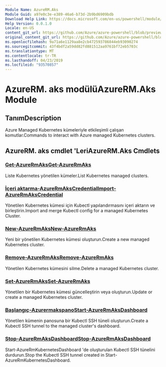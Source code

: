 ```yaml
---
Module Name: AzureRM.Aks
Module Guid: a97e0c3e-e389-46a6-b73d-2b9bd6909bdb
Download Help Link: https://docs.microsoft.com/en-us/powershell/module/azurerm.aks
Help Version: 0.0.1.0
Locale: en-US
content_git_url: https://github.com/Azure/azure-powershell/blob/preview/src/ResourceManager/Aks/Commands.Aks/help/AzureRM.Aks.md
original_content_git_url: https://github.com/Azure/azure-powershell/blob/preview/src/ResourceManager/Aks/Commands.Aks/help/AzureRM.Aks.md
ms.openlocfilehash: 9a71a6e1129aa8e2cb472593786844eb93090274
ms.sourcegitcommit: 43f4bdf2a59dd82fd881512aa9761bf72eb5703c
ms.translationtype: MT
ms.contentlocale: tr-TR
ms.lasthandoff: 04/23/2019
ms.locfileid: "93570857"
---
```

# <span data-ttu-id="45ae3-101">AzureRM. aks modülü</span><span class="sxs-lookup"><span data-stu-id="45ae3-101">AzureRM.Aks Module</span></span>
## <span data-ttu-id="45ae3-102">Tanım</span><span class="sxs-lookup"><span data-stu-id="45ae3-102">Description</span></span>
<span data-ttu-id="45ae3-103">Azure Managed Kubernetes kümeleriyle etkileşimli çalışan komutlar.</span><span class="sxs-lookup"><span data-stu-id="45ae3-103">Commands to interact with Azure managed Kubernetes clusters.</span></span>

## <span data-ttu-id="45ae3-104">AzureRM. aks cmdlet 'Leri</span><span class="sxs-lookup"><span data-stu-id="45ae3-104">AzureRM.Aks Cmdlets</span></span>
### [<span data-ttu-id="45ae3-105">Get-AzureRmAks</span><span class="sxs-lookup"><span data-stu-id="45ae3-105">Get-AzureRmAks</span></span>](Get-AzureRmAks.md)
<span data-ttu-id="45ae3-106">Liste Kubernetes yönetilen kümeler.</span><span class="sxs-lookup"><span data-stu-id="45ae3-106">List Kubernetes managed clusters.</span></span>

### [<span data-ttu-id="45ae3-107">İçeri aktarma-AzureRmAksCredential</span><span class="sxs-lookup"><span data-stu-id="45ae3-107">Import-AzureRmAksCredential</span></span>](Import-AzureRmAksCredential.md)
<span data-ttu-id="45ae3-108">Yönetilen Kubernetes kümesi için Kubectl yapılandırmasını içeri aktarın ve birleştirin.</span><span class="sxs-lookup"><span data-stu-id="45ae3-108">Import and merge Kubectl config for a managed Kubernetes Cluster.</span></span>

### [<span data-ttu-id="45ae3-109">New-AzureRmAks</span><span class="sxs-lookup"><span data-stu-id="45ae3-109">New-AzureRmAks</span></span>](New-AzureRmAks.md)
<span data-ttu-id="45ae3-110">Yeni bir yönetilen Kubernetes kümesi oluşturun.</span><span class="sxs-lookup"><span data-stu-id="45ae3-110">Create a new managed Kubernetes cluster.</span></span>

### [<span data-ttu-id="45ae3-111">Remove-AzureRmAks</span><span class="sxs-lookup"><span data-stu-id="45ae3-111">Remove-AzureRmAks</span></span>](Remove-AzureRmAks.md)
<span data-ttu-id="45ae3-112">Yönetilen Kubernetes kümesini silme.</span><span class="sxs-lookup"><span data-stu-id="45ae3-112">Delete a managed Kubernetes cluster.</span></span>

### [<span data-ttu-id="45ae3-113">Set-AzureRmAks</span><span class="sxs-lookup"><span data-stu-id="45ae3-113">Set-AzureRmAks</span></span>](Set-AzureRmAks.md)
<span data-ttu-id="45ae3-114">Yönetilen bir Kubernetes kümesi güncelleştirin veya oluşturun.</span><span class="sxs-lookup"><span data-stu-id="45ae3-114">Update or create a managed Kubernetes cluster.</span></span>

### [<span data-ttu-id="45ae3-115">Başlangıç-Azurermakspano</span><span class="sxs-lookup"><span data-stu-id="45ae3-115">Start-AzureRmAksDashboard</span></span>](Start-AzureRmAksDashboard.md)
<span data-ttu-id="45ae3-116">Yönetilen kümenin panosuna bir Kubectl SSH tüneli oluşturun.</span><span class="sxs-lookup"><span data-stu-id="45ae3-116">Create a Kubectl SSH tunnel to the managed cluster's dashboard.</span></span>

### [<span data-ttu-id="45ae3-117">Stop-AzureRmAksDashboard</span><span class="sxs-lookup"><span data-stu-id="45ae3-117">Stop-AzureRmAksDashboard</span></span>](Stop-AzureRmAksDashboard.md)
<span data-ttu-id="45ae3-118">Start-AzureRmKubernetesDashboard 'de oluşturulan Kubectl SSH tünelini durdurun.</span><span class="sxs-lookup"><span data-stu-id="45ae3-118">Stop the Kubectl SSH tunnel created in Start-AzureRmKubernetesDashboard.</span></span>

